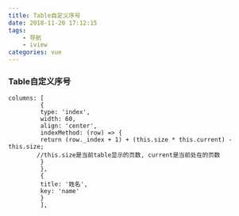```yaml
---
title: Table自定义序号
date: 2018-11-20 17:12:15
tags:
	- 导航
    - iview
categories: vue
---
```



### Table自定义序号


	columns: [
	         {
	         type: 'index',
	         width: 60,
	         align: 'center',
	         indexMethod: (row) => {
	         return (row._index + 1) + (this.size * this.current) - this.size;
			//this.size是当前table显示的页数, current是当前处在的页数
	         }
	         },
	         {
	         title: '姓名',
	         key: 'name'
	         }
	         ],
